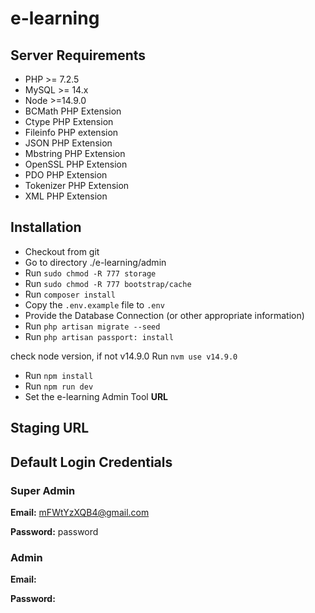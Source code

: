 # e-learning

## Server Requirements
-   PHP >= 7.2.5
-   MySQL >= 14.x
-   Node >=14.9.0
-   BCMath PHP Extension
-   Ctype PHP Extension
-   Fileinfo PHP extension
-   JSON PHP Extension
-   Mbstring PHP Extension
-   OpenSSL PHP Extension
-   PDO PHP Extension
-   Tokenizer PHP Extension
-   XML PHP Extension

## Installation
-   Checkout from git
-   Go to directory ./e-learning/admin
-   Run `sudo chmod -R 777 storage`
-   Run `sudo chmod -R 777 bootstrap/cache`
-   Run `composer install`
-   Copy the `.env.example` file to `.env`
-   Provide the Database Connection (or other appropriate information)
-   Run `php artisan migrate --seed`
-   Run `php artisan passport: install`

check node version, if not v14.9.0
    Run `nvm use v14.9.0`
-   Run `npm install`
-   Run `npm run dev`
-   Set the e-learning Admin Tool **URL**

## Staging URL

## Default Login Credentials

### Super Admin
**Email:** mFWtYzXQB4@gmail.com

**Password:** password

### Admin
**Email:** 

**Password:** 
